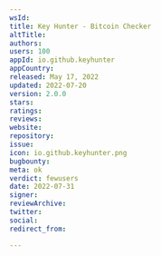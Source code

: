 ```yaml
---
wsId: 
title: Key Hunter - Bitcoin Checker
altTitle: 
authors: 
users: 100
appId: io.github.keyhunter
appCountry: 
released: May 17, 2022
updated: 2022-07-20
version: 2.0.0
stars: 
ratings: 
reviews: 
website: 
repository: 
issue: 
icon: io.github.keyhunter.png
bugbounty: 
meta: ok
verdict: fewusers
date: 2022-07-31
signer: 
reviewArchive: 
twitter: 
social: 
redirect_from: 

---
```


